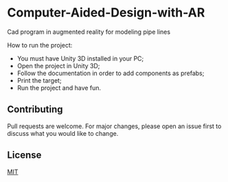 # Computer-Aided-Design-with-AR
Cad program in augmented reality for modeling pipe lines

How to run the project:
 - You must have Unity 3D installed in your PC;
 - Open the project in Unity 3D;
 - Follow the documentation in order to add components as prefabs;
 - Print the target;
 - Run the project and have fun.

## Contributing
Pull requests are welcome. For major changes, please open an issue first to discuss what you would like to change.

## License
[MIT](LICENSE)
